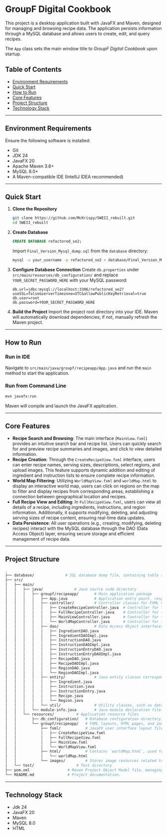 # GroupF Digital Cookbook

This project is a desktop application built with JavaFX and Maven, designed for managing and browsing recipe data. The application persists information through a MySQL database and allows users to create, edit, and query recipes.

The `App` class sets the main window title to *GroupF Digital Cookbook* upon startup.

## Table of Contents

  - [Environment Requirements](#environment-requirements)
  - [Quick Start](#quick-start)
  - [How to Run](#how-to-run)
  - [Core Features](#core-features)
  - [Project Structure](#project-structure)
  - [Technology Stack](#technology-stack)

-----

## Environment Requirements

Ensure the following software is installed:

  - Git
  - JDK 24
  - JavaFX 20
  - Apache Maven 3.8+
  - MySQL 8.0+
  - A Maven-compatible IDE (IntelliJ IDEA recommended)

-----

## Quick Start

1.  **Clone the Repository**

    ```bash
    git clone https://github.com/McKrispy/SWEII_rebuilt.git
    cd SWEII_rebuilt
    ```

2.  **Create Database**

    ```sql
    CREATE DATABASE refactored_se2;
    ```

    Import `Final_Version_Mysql_dump.sql` from the `database` directory:

    ```bash
    mysql -u your_username -p refactored_se2 < database/Final_Version_Mysql_dump.sql
    ```

3.  **Configure Database Connection**
    Create `db.properties` under `src/main/resources/db_configuration/` and replace `YOUR_SECRET_PASSWORD_HERE` with your MySQL password:

    ```properties
    db.url=jdbc:mysql://localhost:3306/refactored_se2?useSSL=false&serverTimezone=UTC&allowPublicKeyRetrieval=true
    db.user=root
    db.password=YOUR_SECRET_PASSWORD_HERE
    ```

4.  **Build the Project**
    Import the project root directory into your IDE. Maven will automatically download dependencies; if not, manually refresh the Maven project.

-----

## How to Run

### Run in IDE

Navigate to `src/main/java/groupf/recipeapp/App.java` and run the `main` method to start the application.

### Run from Command Line

```bash
mvn javafx:run
```

Maven will compile and launch the JavaFX application.

-----

## Core Features

  - **Recipe Search and Browsing**: The main interface (`MainView.fxml`) provides an intuitive search bar and recipe list. Users can quickly search for and preview recipe summaries and images, and click to view detailed information.
  - **Recipe Creation**: Through the `CreateRecipeView.fxml` interface, users can enter recipe names, serving sizes, descriptions, select regions, and upload images. This feature supports dynamic addition and editing of ingredient and instruction lists to ensure complete recipe information.
  - **World Map Filtering**: Utilizing `WorldMapView.fxml` and `worldMap.html` to display an interactive world map, users can click on regions on the map to filter and display recipes from corresponding areas, establishing a connection between geographical location and recipes.
  - **Full Recipe View and Editing**: In `FullRecipeView.fxml`, users can view all details of a recipe, including ingredients, instructions, and region information. Additionally, it supports modifying, deleting, and adjusting serving sizes of recipe content, ensuring real-time data updates.
  - **Data Persistence**: All user operations (e.g., creating, modifying, deleting recipes) interact with the MySQL database through the DAO (Data Access Object) layer, ensuring secure storage and efficient management of recipe data.

-----

## Project Structure

```bash
.
├── database/              # SQL database dump file, containing table structures and sample data required for database initialization.
├── src/
│   ├── main/
│   │   ├── java/              # Java source code directory
│   │   │   ├── groupf/recipeapp/       # Main application package
│   │   │   │   ├── App.java            # Application entry point, responsible for launching the JavaFX application and main window setup.
│   │   │   │   ├── controller/         # Controller classes for FXML views, handling user interaction and business logic.
│   │   │   │   │   ├── CreateRecipeController.java  # Controller for the create recipe view.
│   │   │   │   │   ├── FullRecipeController.java    # Controller for the full recipe view.
│   │   │   │   │   ├── MainViewController.java      # Controller for the main view.
│   │   │   │   │   └── WorldMapController.java      # Controller for the world map view.
│   │   │   │   ├── dao/                # Data Access Object interfaces and their implementations, responsible for database interaction.
│   │   │   │   │   ├── IngredientDAO.java
│   │   │   │   │   ├── IngredientDAOImpl.java
│   │   │   │   │   ├── InstructionDAO.java
│   │   │   │   │   ├── InstructionDAOImpl.java
│   │   │   │   │   ├── InstructionEntryDAO.java
│   │   │   │   │   ├── InstructionEntryDAOImpl.java
│   │   │   │   │   ├── RecipeDAO.java
│   │   │   │   │   ├── RecipeDAOImpl.java
│   │   │   │   │   ├── RegionDAO.java
│   │   │   │   │   └── RegionDAOImpl.java
│   │   │   │   ├── entity/             # Java entity classes corresponding to database tables.
│   │   │   │   │   ├── Ingredient.java
│   │   │   │   │   ├── Instruction.java
│   │   │   │   │   ├── InstructionEntry.java
│   │   │   │   │   ├── Recipe.java
│   │   │   │   │   └── Region.java
│   │   │   │   └── util/               # Utility classes, such as database connection utility `DBUtil.java`.
│   │   │   └── module-info.java        # Java module declaration file.
│   │   └── resources/          # Application resource files
│   │       ├── db_configuration/   # Database configuration directory, containing `db.properties`.
│   │       └── groupf/recipeapp/   # FXML layouts, HTML pages, and image resources
│   │           ├── fxml/           # JavaFX user interface layout files.
│   │           │   ├── CreateRecipeView.fxml
│   │           │   ├── FullRecipeView.fxml
│   │           │   ├── MainView.fxml
│   │           │   └── WorldMapView.fxml
│   │           ├── html/           # Contains `worldMap.html`, used for world map functionality.
│   │           │   └── worldMap.html
│   │           └── images/         # Stores image resources related to recipes.
│   └── test/                   # Test directory
├── pom.xml                 # Maven Project Object Model file, managing project dependencies, build configurations, and plugins.
└── README.md               # Project documentation.
```

-----

## Technology Stack

  - Jdk 24
  - JavaFX 20
  - Maven
  - MySQL 8.0
  - HTML

